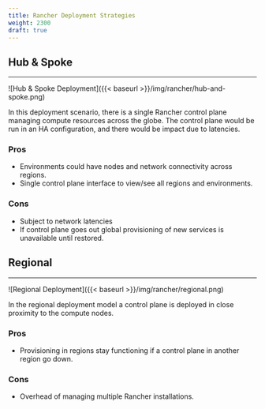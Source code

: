 ```yaml
---
title: Rancher Deployment Strategies
weight: 2300
draft: true
---
```


## Hub & Spoke
---
![Hub & Spoke Deployment]({{< baseurl >}}/img/rancher/hub-and-spoke.png)

In this deployment scenario, there is a single Rancher control plane managing compute resources across the globe. The control plane would be run in an HA configuration, and there would be impact due to latencies.

### Pros

* Environments could have nodes and network connectivity across regions.
* Single control plane interface to view/see all regions and environments.

### Cons

* Subject to network latencies
* If control plane goes out global provisioning of new services is unavailable until restored.

## Regional
---
![Regional Deployment]({{< baseurl >}}/img/rancher/regional.png)

In the regional deployment model a control plane is deployed in close proximity to the compute nodes.

### Pros

* Provisioning in regions stay functioning if a control plane in another region go down.

### Cons

* Overhead of managing multiple Rancher installations.